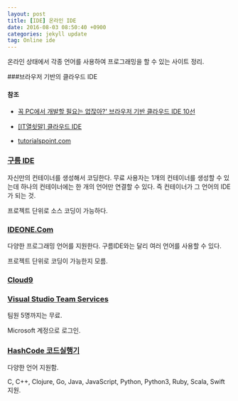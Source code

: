 ```yaml
---
layout: post
title: [IDE] 온라인 IDE    
date: 2016-08-03 08:50:40 +0900  
categories: jekyll update
tag: Online ide
---
```

온라인 상태에서 각종 언어를 사용하여 프로그래밍을 할 수 있는 사이트 정리.   


###브라우저 기반의 클라우드 IDE


#### 참조

-	[꼭 PC에서 개발할 필요는 없잖아?' 브라우저 기반 클라우드 IDE 10선](http://www.itworld.co.kr/slideshow/81200#csidx908d01896e9328b88a0d416fb3df0a7)

-	[[IT열쇳말] 클라우드 IDE](http://www.bloter.net/archives/249173)

-	[tutorialspoint.com](http://www.tutorialspoint.com/codingground.htm)

### [구름 IDE](https://www.goorm.io)

자신만의 컨테이너를 생성해서 코딩한다. 무료 사용자는 1개의 컨테이너를 생성할 수 있는데 하나의 컨테이너에는 한 개의 언어만 연결할 수 있다. 즉 컨테이너가 그 언어의 IDE가 되는 것.

프로젝트 단위로 소스 코딩이 가능하다.

### [IDEONE.Com](http://ideone.com)

다양한 프로그래밍 언어를 지원한다. 구름IDE와는 달리 여러 언어를 사용할 수 있다.

프로젝트 단위로 코딩이 가능한지 모름.

### [Cloud9](https://c9.io)

### [Visual Studio Team Services](https://www.visualstudio.com/products/visual-studio-team-services-vs)

팀원 5명까지는 무료.

Microsoft 계정으로 로그인.

### [HashCode 코드실행기](https://hashcode.co.kr/code_runners)

다양한 언어 지원함.

C, C++, Clojure, Go, Java, JavaScript, Python, Python3, Ruby, Scala, Swift 지원.
